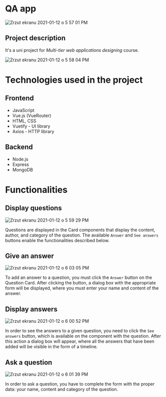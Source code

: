 # QA app

![Zrzut ekranu 2021-01-12 o 5 57 01 PM](https://user-images.githubusercontent.com/63778196/104346309-9352c180-54ff-11eb-8932-a7ac5de70855.png)

## Project description

It's a uni project for <i>Multi-tier web applications designing</i> course.

![Zrzut ekranu 2021-01-12 o 5 58 04 PM](https://user-images.githubusercontent.com/63778196/104346448-ba10f800-54ff-11eb-981f-f26e3cf3da88.png)

# Technologies used in the project
## Frontend
*  JavaScript
*  Vue.js (VueRouter)
*  HTML, CSS
*  Vuetify - UI library
*  Axios - HTTP library

## Backend
* Node.js
* Express
* MongoDB

# Functionalities

## Display questions

![Zrzut ekranu 2021-01-12 o 5 59 29 PM](https://user-images.githubusercontent.com/63778196/104346626-ec225a00-54ff-11eb-8e5d-e6b7bb85ef00.png)

Questions are displayed in the Card components that display the content, author, and category of the question. The available ```Answer``` and ```See answers``` buttons enable the functionalities described below.

## Give an answer

![Zrzut ekranu 2021-01-12 o 6 03 05 PM](https://user-images.githubusercontent.com/63778196/104347034-6ce15600-5500-11eb-93bf-87648bedf5be.png)

To add an answer to a question, you must click the ```Answer``` button on the Question Card. After clicking the button, a dialog box with the appropriate form will be displayed, where you must enter your name and content of the answer.

## Display answers

![Zrzut ekranu 2021-01-12 o 6 00 52 PM](https://user-images.githubusercontent.com/63778196/104346785-1d028f00-5500-11eb-8b4e-aa38a5f24011.png)

In order to see the answers to a given question, you need to click the ```See answers``` button, which is available on the component with the question. After this action a dialog box will appear, where all the answers that have been added will be visible in the form of a timeline.

## Ask a question

![Zrzut ekranu 2021-01-12 o 6 01 39 PM](https://user-images.githubusercontent.com/63778196/104346892-3a375d80-5500-11eb-8fb0-6e9cb42d4d28.png)

In order to ask a question, you have to complete the form with the proper data: your name, content and category of the question.


